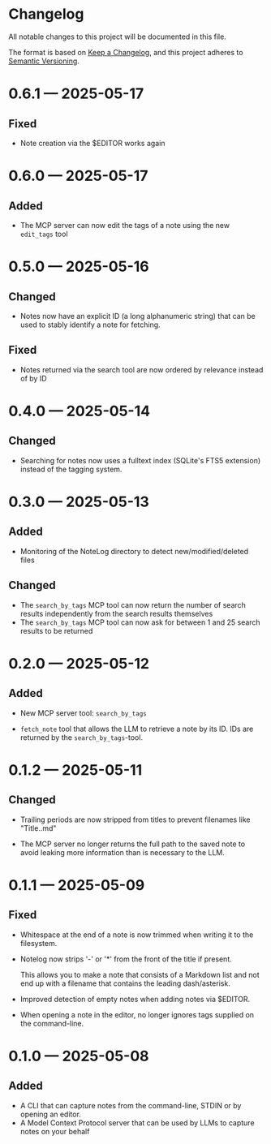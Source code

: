 # Changelog

All notable changes to this project will be documented in this file.

The format is based on [Keep a Changelog](https://keepachangelog.com/en/1.1.0/),
and this project adheres to [Semantic Versioning](https://semver.org/spec/v2.0.0.html).

<!-- scriv-insert-here -->

<a id='changelog-0.6.1'></a>
# 0.6.1 — 2025-05-17

## Fixed

- Note creation via the $EDITOR works again

<a id='changelog-0.6.0'></a>
# 0.6.0 — 2025-05-17

## Added

- The MCP server can now edit the tags of a note using the new `edit_tags` tool

<a id='changelog-0.5.0'></a>
# 0.5.0 — 2025-05-16

## Changed

- Notes now have an explicit ID (a long alphanumeric string) that can be used to stably identify a note for fetching.

## Fixed

- Notes returned via the search tool are now ordered by relevance instead of by ID

<a id='changelog-0.4.0'></a>
# 0.4.0 — 2025-05-14

## Changed

- Searching for notes now uses a fulltext index (SQLite's FTS5 extension) instead of the tagging system.

<a id='changelog-0.3.0'></a>
# 0.3.0 — 2025-05-13

## Added

- Monitoring of the NoteLog directory to detect new/modified/deleted files

## Changed

- The `search_by_tags` MCP tool can now return the number of search results independently from the search results themselves
- The `search_by_tags` MCP tool can now ask for between 1 and 25 search results to be returned

<a id='changelog-0.2.0'></a>
# 0.2.0 — 2025-05-12

## Added

- New MCP server tool: `search_by_tags`

- `fetch_note` tool that allows the LLM to retrieve a note by its ID. IDs are returned by the `search_by_tags`-tool.

<a id='changelog-0.1.2'></a>
# 0.1.2 — 2025-05-11

## Changed

- Trailing periods are now stripped from titles to prevent filenames like "Title..md"

- The MCP server no longer returns the full path to the saved note to avoid leaking more information than is necessary to the LLM.

<a id='changelog-0.1.1'></a>
# 0.1.1 — 2025-05-09

## Fixed

- Whitespace at the end of a note is now trimmed when writing it to the filesystem.

- Notelog now strips '-' or '*' from the front of the title if present.

  This allows you to make a note that consists of a Markdown list and not end up with a filename that contains the leading dash/asterisk.

- Improved detection of empty notes when adding notes via $EDITOR.

- When opening a note in the editor, no longer ignores tags supplied on the command-line.

<a id='changelog-0.1.0'></a>
# 0.1.0 — 2025-05-08

## Added

- A CLI that can capture notes from the command-line, STDIN or by opening an editor.
- A Model Context Protocol server that can be used by LLMs to capture notes on your behalf
